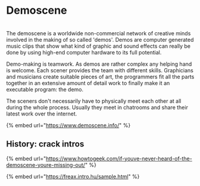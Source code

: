 # Demoscene

\
The demoscene is a worldwide non-commercial network of creative minds involved in the making of so called 'demos'. Demos are computer generated music clips that show what kind of graphic and sound effects can really be done by using high-end computer hardware to its full potential.

Demo-making is teamwork. As demos are rather complex any helping hand is welcome. Each scener provides the team with different skills. Graphicians and musicians create suitable pieces of art, the programmers fit all the parts together in an extensive amount of detail work to finally make it an executable program: the demo.

The sceners don't necessarily have to physically meet each other at all during the whole process. Usually they meet in chatrooms and share their latest work over the internet.



{% embed url="https://www.demoscene.info/" %}

## History: crack intros

{% embed url="https://www.howtogeek.com/if-youve-never-heard-of-the-demoscene-youre-missing-out/" %}

{% embed url="https://freax.intro.hu/sample.html" %}
